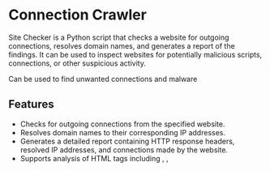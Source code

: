 # Connection Crawler

Site Checker is a Python script that checks a website for outgoing connections, resolves domain names, and generates a report of the findings. It can be used to inspect websites for potentially malicious scripts, connections, or other suspicious activity.

Can be used to find unwanted connections and malware

## Features

- Checks for outgoing connections from the specified website.
- Resolves domain names to their corresponding IP addresses.
- Generates a detailed report containing HTTP response headers, resolved IP addresses, and connections made by the website.
- Supports analysis of HTML tags including <a>, <img>, <script>, and <link>.
- Uses BeautifulSoup for HTML parsing and Requests for HTTP requests.

## malicious-connections

integrated connection crawler with urlhaus and added random user-agents to be able to crawl better and check if there is any connections to malicious IPs (requires URLhaus api key)

## Usage

1. Clone the repository:

    ```
    git clone https://github.com/your-username/site-checker.git
    ```

2. Navigate to the project directory:

    ```
    cd site-checker
    ```

3. Install the required dependencies:

    ```
    pip install -r requirements.txt
    ```

4. Run the script:

    ```
    python crawler.py
    ```

5. Follow the prompts to enter the URL to check and specify the filename for the report.

## License

This project is licensed under the MIT License - see the [LICENSE](LICENSE) file for details.

## Acknowledgements

- [Requests](https://docs.python-requests.org/en/latest/) - HTTP library for making requests in Python.
- [Beautiful Soup](https://www.crummy.com/software/BeautifulSoup/bs4/doc/) - Python library for pulling data out of HTML and XML files.
